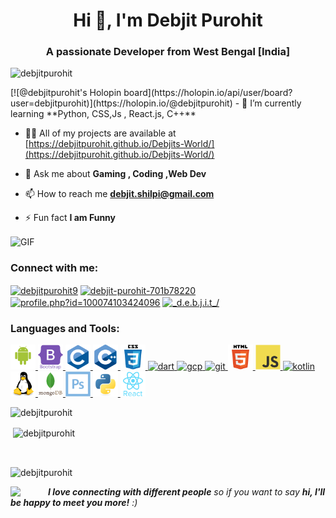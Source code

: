 <h1 align="center">Hi 👋, I'm Debjit Purohit</h1>
<h3 align="center">A passionate Developer from West Bengal [India]</h3>

<p align="left"> <img src="https://komarev.com/ghpvc/?username=debjitpurohit&label=Profile%20views&color=0e75b6&style=flat" alt="debjitpurohit" /> </p>
[![@debjitpurohit's Holopin board](https://holopin.io/api/user/board?user=debjitpurohit)](https://holopin.io/@debjitpurohit)
- 🌱 I’m currently learning **Python, CSS,Js , React.js, C++**

- 👨‍💻 All of my projects are available at [https://debjitpurohit.github.io/Debjits-World/](https://debjitpurohit.github.io/Debjits-World/)

- 💬 Ask me about **Gaming , Coding ,Web Dev**

- 📫 How to reach me **debjit.shilpi@gmail.com**

- ⚡ Fun fact **I am Funny**
<img align="center" alt="GIF" src="https://github.com/abhisheknaiidu/abhisheknaiidu/blob/master/code.gif?raw=true" width="500" height="320" />
<h3 align="left">Connect with me:</h3>
<p align="left">
<a href="https://twitter.com/debjitpurohit9" target="blank"><img align="center" src="https://raw.githubusercontent.com/rahuldkjain/github-profile-readme-generator/master/src/images/icons/Social/twitter.svg" alt="debjitpurohit9" height="30" width="40" /></a>
<a href="https://linkedin.com/in/debjit-purohit-701b78220" target="blank"><img align="center" src="https://raw.githubusercontent.com/rahuldkjain/github-profile-readme-generator/master/src/images/icons/Social/linked-in-alt.svg" alt="debjit-purohit-701b78220" height="30" width="40" /></a>
<a href="https://fb.com/profile.php?id=100074103424096" target="blank"><img align="center" src="https://raw.githubusercontent.com/rahuldkjain/github-profile-readme-generator/master/src/images/icons/Social/facebook.svg" alt="profile.php?id=100074103424096" height="30" width="40" /></a>
<a href="https://www.instagram.com/_d.e.b.j.i.t_8125/" target="blank"><img align="center" src="https://raw.githubusercontent.com/rahuldkjain/github-profile-readme-generator/master/src/images/icons/Social/instagram.svg" alt="_d.e.b.j.i.t_/" height="30" width="40" /></a>
</p>

<h3 align="left">Languages and Tools:</h3>
<p align="left"> <a href="https://developer.android.com" target="_blank" rel="noreferrer"> <img src="https://raw.githubusercontent.com/devicons/devicon/master/icons/android/android-original-wordmark.svg" alt="android" width="40" height="40"/> </a> <a href="https://getbootstrap.com" target="_blank" rel="noreferrer"> <img src="https://raw.githubusercontent.com/devicons/devicon/master/icons/bootstrap/bootstrap-plain-wordmark.svg" alt="bootstrap" width="40" height="40"/> </a> <a href="https://www.cprogramming.com/" target="_blank" rel="noreferrer"> <img src="https://raw.githubusercontent.com/devicons/devicon/master/icons/c/c-original.svg" alt="c" width="40" height="40"/> </a> <a href="https://www.w3schools.com/cpp/" target="_blank" rel="noreferrer"> <img src="https://raw.githubusercontent.com/devicons/devicon/master/icons/cplusplus/cplusplus-original.svg" alt="cplusplus" width="40" height="40"/> </a> <a href="https://www.w3schools.com/css/" target="_blank" rel="noreferrer"> <img src="https://raw.githubusercontent.com/devicons/devicon/master/icons/css3/css3-original-wordmark.svg" alt="css3" width="40" height="40"/> </a> <a href="https://dart.dev" target="_blank" rel="noreferrer"> <img src="https://www.vectorlogo.zone/logos/dartlang/dartlang-icon.svg" alt="dart" width="40" height="40"/> </a> <a href="https://cloud.google.com" target="_blank" rel="noreferrer"> <img src="https://www.vectorlogo.zone/logos/google_cloud/google_cloud-icon.svg" alt="gcp" width="40" height="40"/> </a> <a href="https://git-scm.com/" target="_blank" rel="noreferrer"> <img src="https://www.vectorlogo.zone/logos/git-scm/git-scm-icon.svg" alt="git" width="40" height="40"/> </a> <a href="https://www.w3.org/html/" target="_blank" rel="noreferrer"> <img src="https://raw.githubusercontent.com/devicons/devicon/master/icons/html5/html5-original-wordmark.svg" alt="html5" width="40" height="40"/> </a> <a href="https://developer.mozilla.org/en-US/docs/Web/JavaScript" target="_blank" rel="noreferrer"> <img src="https://raw.githubusercontent.com/devicons/devicon/master/icons/javascript/javascript-original.svg" alt="javascript" width="40" height="40"/> </a> <a href="https://kotlinlang.org" target="_blank" rel="noreferrer"> <img src="https://www.vectorlogo.zone/logos/kotlinlang/kotlinlang-icon.svg" alt="kotlin" width="40" height="40"/> </a> <a href="https://www.linux.org/" target="_blank" rel="noreferrer"> <img src="https://raw.githubusercontent.com/devicons/devicon/master/icons/linux/linux-original.svg" alt="linux" width="40" height="40"/> </a> <a href="https://www.mongodb.com/" target="_blank" rel="noreferrer"> <img src="https://raw.githubusercontent.com/devicons/devicon/master/icons/mongodb/mongodb-original-wordmark.svg" alt="mongodb" width="40" height="40"/> </a> <a href="https://www.photoshop.com/en" target="_blank" rel="noreferrer"> <img src="https://raw.githubusercontent.com/devicons/devicon/master/icons/photoshop/photoshop-line.svg" alt="photoshop" width="40" height="40"/> </a> <a href="https://www.python.org" target="_blank" rel="noreferrer"> <img src="https://raw.githubusercontent.com/devicons/devicon/master/icons/python/python-original.svg" alt="python" width="40" height="40"/> </a> <a href="https://reactjs.org/" target="_blank" rel="noreferrer"> <img src="https://raw.githubusercontent.com/devicons/devicon/master/icons/react/react-original-wordmark.svg" alt="react" width="40" height="40"/> </a> </p>

<p><img align="left" src="https://github-readme-stats.vercel.app/api/top-langs?username=debjitpurohit&show_icons=true&locale=en&layout=compact" alt="debjitpurohit" /></p>
<br>

<p>&nbsp;<img align="center" src="https://github-readme-stats.vercel.app/api?username=debjitpurohit&show_icons=true&locale=en" alt="debjitpurohit" /></p>
<br>
<p><img align="center" src="https://github-readme-streak-stats.herokuapp.com/?user=debjitpurohit&" alt="debjitpurohit" /></p>
<p><img align="left" src="https://media.giphy.com/media/LnQjpWaON8nhr21vNW/giphy.gif" width="60"><em><b>I love connecting with different people</b> so if you want to say <b>hi, I'll be happy to meet you more!</b> :)</em></p>

